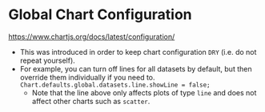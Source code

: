 # Global Chart Configuration
https://www.chartjs.org/docs/latest/configuration/
- This was introduced in order to keep chart configuration `DRY` (i.e. do not
  repeat yourself).
- For example, you can turn off lines for all datasets by default, but then
  override them individually if you need to.
  `Chart.defaults.global.datasets.line.showLine = false;`
  - Note that the line above only affects plots of type `line` and does not
    affect other charts such as `scatter`.

